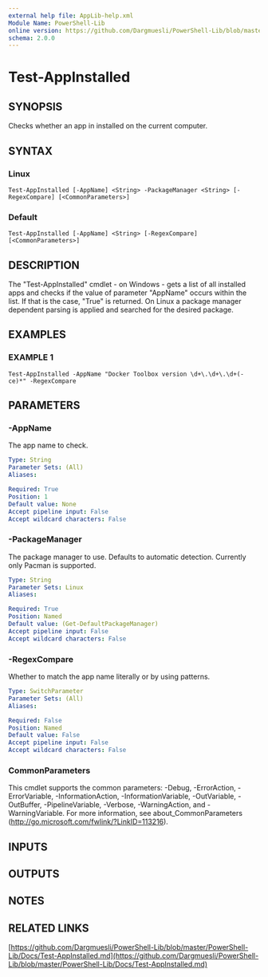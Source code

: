 ```yaml
---
external help file: AppLib-help.xml
Module Name: PowerShell-Lib
online version: https://github.com/Dargmuesli/PowerShell-Lib/blob/master/PowerShell-Lib/Docs/Test-AppInstalled.md
schema: 2.0.0
---
```


# Test-AppInstalled

## SYNOPSIS
Checks whether an app in installed on the current computer.

## SYNTAX

### Linux
```
Test-AppInstalled [-AppName] <String> -PackageManager <String> [-RegexCompare] [<CommonParameters>]
```

### Default
```
Test-AppInstalled [-AppName] <String> [-RegexCompare] [<CommonParameters>]
```

## DESCRIPTION
The "Test-AppInstalled" cmdlet - on Windows - gets a list of all installed apps and checks if the value of parameter "AppName" occurs within the list.
If that is the case, "True" is returned.
On Linux a package manager dependent parsing is applied and searched for the desired package.

## EXAMPLES

### EXAMPLE 1
```
Test-AppInstalled -AppName "Docker Toolbox version \d+\.\d+\.\d+(-ce)*" -RegexCompare
```

## PARAMETERS

### -AppName
The app name to check.

```yaml
Type: String
Parameter Sets: (All)
Aliases:

Required: True
Position: 1
Default value: None
Accept pipeline input: False
Accept wildcard characters: False
```

### -PackageManager
The package manager to use.
Defaults to automatic detection.
Currently only Pacman is supported.

```yaml
Type: String
Parameter Sets: Linux
Aliases:

Required: True
Position: Named
Default value: (Get-DefaultPackageManager)
Accept pipeline input: False
Accept wildcard characters: False
```

### -RegexCompare
Whether to match the app name literally or by using patterns.

```yaml
Type: SwitchParameter
Parameter Sets: (All)
Aliases:

Required: False
Position: Named
Default value: False
Accept pipeline input: False
Accept wildcard characters: False
```

### CommonParameters
This cmdlet supports the common parameters: -Debug, -ErrorAction, -ErrorVariable, -InformationAction, -InformationVariable, -OutVariable, -OutBuffer, -PipelineVariable, -Verbose, -WarningAction, and -WarningVariable.
For more information, see about_CommonParameters (http://go.microsoft.com/fwlink/?LinkID=113216).

## INPUTS

## OUTPUTS

## NOTES

## RELATED LINKS

[https://github.com/Dargmuesli/PowerShell-Lib/blob/master/PowerShell-Lib/Docs/Test-AppInstalled.md](https://github.com/Dargmuesli/PowerShell-Lib/blob/master/PowerShell-Lib/Docs/Test-AppInstalled.md)

